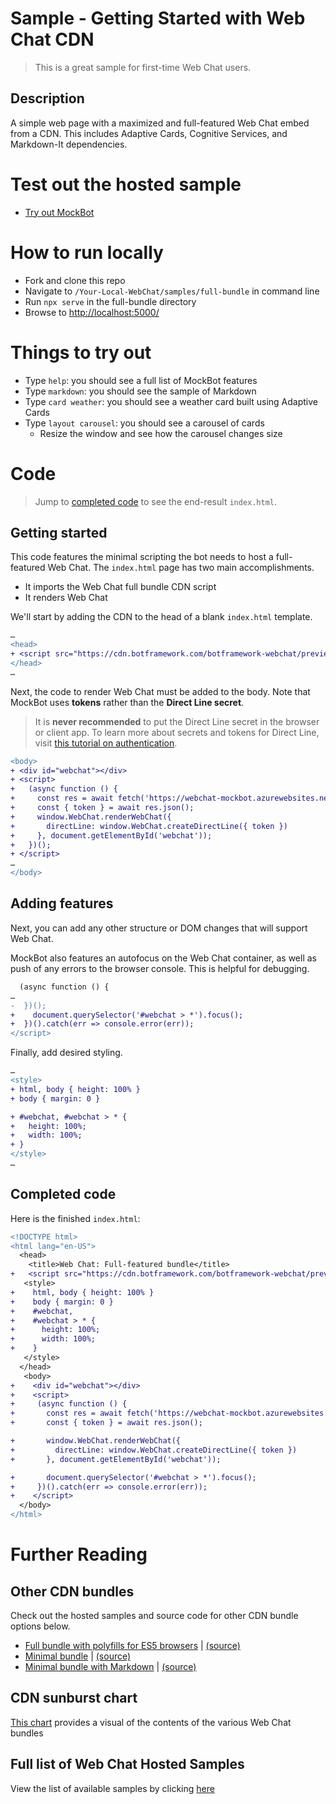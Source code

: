 # Sample -  Getting Started with Web Chat CDN

> This is a great sample for first-time Web Chat users.

## Description
A simple web page with a maximized and full-featured Web Chat embed from a CDN. This includes Adaptive Cards, Cognitive Services, and Markdown-It dependencies. 


# Test out the hosted sample
- [Try out MockBot](https://microsoft.github.io/BotFramework-WebChat/full-bundle)

# How to run locally

- Fork and clone this repo
- Navigate to `/Your-Local-WebChat/samples/full-bundle` in command line
- Run `npx serve` in the full-bundle directory
- Browse to [http://localhost:5000/](http://localhost:5000/)

# Things to try out
- Type `help`: you should see a full list of MockBot features
- Type `markdown`: you should see the sample of Markdown
- Type `card weather`: you should see a weather card built using Adaptive Cards
- Type `layout carousel`: you should see a carousel of cards
   - Resize the window and see how the carousel changes size

# Code

> Jump to [completed code](#completed-code) to see the end-result `index.html`.

## Getting started

This code features the minimal scripting the bot needs to host a full-featured Web Chat. 
The `index.html` page has two main accomplishments.
- It imports the Web Chat full bundle CDN script
- It renders Web Chat 

 We'll start by adding the CDN to the head of a blank `index.html` template.
```diff
…
<head>
+ <script src="https://cdn.botframework.com/botframework-webchat/preview/botchat.js"></script>
</head> 
…
```

Next, the code to render Web Chat must be added to the body. Note that MockBot uses **tokens** rather than the **Direct Line secret**. 
> It is **never recommended** to put the Direct Line secret in the browser or client app. To learn more about secrets and tokens for Direct Line, visit [this tutorial on authentication](https://docs.microsoft.com/en-us/azure/bot-service/rest-api/bot-framework-rest-direct-line-3-0-authentication).

```diff
<body>
+ <div id="webchat"></div>
+ <script>
+   (async function () {
+     const res = await fetch('https://webchat-mockbot.azurewebsites.net/directline/token', { method: 'POST' });
+     const { token } = await res.json();
+     window.WebChat.renderWebChat({
+       directLine: window.WebChat.createDirectLine({ token })
+     }, document.getElementById('webchat'));
+   })();
+ </script>
…
</body>
```

## Adding features

Next, you can add any other structure or DOM changes that will support Web Chat. 

MockBot also features an autofocus on the Web Chat container, as well as push of any errors to the browser console. This is helpful for debugging.

```diff
  (async function () {
…
-  })();
+    document.querySelector('#webchat > *').focus();
+  })().catch(err => console.error(err));
</script>
```

Finally, add desired styling.

```diff
…
<style>
+ html, body { height: 100% }
+ body { margin: 0 }

+ #webchat, #webchat > * {
+   height: 100%;
+   width: 100%;
+ }
</style>
…

```
## Completed code 
Here is the finished `index.html`:
```diff
<!DOCTYPE html>
<html lang="en-US">
  <head>
    <title>Web Chat: Full-featured bundle</title>
+   <script src="https://cdn.botframework.com/botframework-webchat/preview/botchat.js"></script>
   <style>
+    html, body { height: 100% }
+    body { margin: 0 }
+    #webchat,
+    #webchat > * {
+      height: 100%;
+      width: 100%;
+    }
   </style>
  </head>
   <body>
+    <div id="webchat"></div>
+    <script>
+     (async function () {
+       const res = await fetch('https://webchat-mockbot.azurewebsites.net/directline/token', { method: 'POST' });
+       const { token } = await res.json();

+       window.WebChat.renderWebChat({
+         directLine: window.WebChat.createDirectLine({ token })
+       }, document.getElementById('webchat'));

+       document.querySelector('#webchat > *').focus();
+     })().catch(err => console.error(err));
+    </script>
  </body>
</html>
```

# Further Reading

## Other CDN bundles
Check out the hosted samples and source code for other CDN bundle options below. 

- [Full bundle with polyfills for ES5 browsers](https://microsoft.github.io/BotFramework-WebChat/es5-bundle) | [(source)](https://github.com/Microsoft/BotFramework-WebChat/tree/preview/samples/es5-bundle)
- [Minimal bundle](https://microsoft.github.io/BotFramework-WebChat/minimal-bundle) | [(source)](https://github.com/Microsoft/BotFramework-WebChat/tree/preview/samples/minimal-bundle)
- [Minimal bundle with Markdown](https://microsoft.github.io/BotFramework-WebChat/minimal-bundle-with-markdown) | [(source)](https://github.com/Microsoft/BotFramework-WebChat/tree/preview/samples/minimal-bundle-with-markdown)

## CDN sunburst chart
[This chart](http://cdn.botframework.com/botframework-webchat/preview/stats.html) provides a visual of the contents of the various Web Chat bundles

## Full list of Web Chat Hosted Samples
View the list of available samples by clicking [here](https://github.com/Microsoft/BotFramework-WebChat/tree/preview/samples)